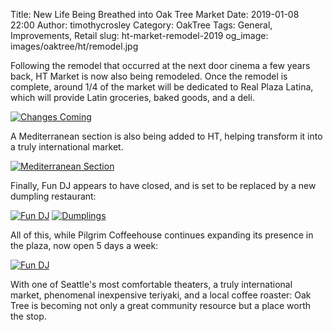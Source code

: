 Title: New Life Being Breathed into Oak Tree Market
Date: 2019-01-08 22:00
Author: timothycrosley
Category: OakTree
Tags: General, Improvements, Retail
slug: ht-market-remodel-2019
og_image: images/oaktree/ht/remodel.jpg

Following the remodel that occurred at the next door cinema a few years back, HT Market is now also being remodeled.
Once the remodel is complete, around 1/4 of the market will be dedicated to Real Plaza Latina, which will provide Latin groceries, baked goods, and a deli.

[![Changes Coming](/images/oaktree/ht/details.jpg)](/images/oaktree/ht/details.jpg)

A Mediterranean section is also being added to HT, helping transform it into a truly international market.

[![Mediterranean Section](/images/oaktree/ht/mediterranean.jpg)](/images/oaktree/ht/mediterranean.jpg)

Finally, Fun DJ appears to have closed, and is set to be replaced by a new dumpling restaurant:

[![Fun DJ](/images/oaktree/ht/fun_dj.jpg)](/images/oaktree/ht/fun_dj.jpg)
[![Dumplings](/images/oaktree/ht/dumplings.jpg)](/images/oaktree/ht/dumplings.jpg)

All of this, while Pilgrim Coffeehouse continues expanding its presence in the plaza, now open 5 days a week:

[![Fun DJ](/images/oaktree/ht/pilgrim.jpg)](/images/oaktree/ht/pilgrim.jpg)

With one of Seattle's most comfortable theaters, a truly international market, phenomenal inexpensive teriyaki, and a local coffee roaster: Oak Tree is becoming not only a great community resource but a place worth the stop.
